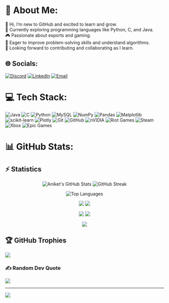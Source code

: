 # 💫 About Me:
👋 Hi, I’m new to GitHub and excited to learn and grow.<br>📖 Currently exploring programming languages like Python, C, and Java.<br>🎮 Passionate about esports and gaming.<br>🧠 Eager to improve problem-solving skills and understand algorithms.<br>🚀 Looking forward to contributing and collaborating as I learn.

## 🌐 Socials:
[![Discord](https://img.shields.io/badge/Discord-%237289DA.svg?logo=discord&logoColor=white)](https://discord.gg/https://discord.gg/WFxnmRVB) 
[![LinkedIn](https://img.shields.io/badge/LinkedIn-%230077B5.svg?logo=linkedin&logoColor=white)](https://linkedin.com/in/aniket-sharma-20050428a) 
[![Email](https://img.shields.io/badge/Email-D14836?logo=gmail&logoColor=white)](mailto:aniketsharma2914@gmail.com) 

# 💻 Tech Stack:
![Java](https://img.shields.io/badge/java-%23ED8B00.svg?style=for-the-badge&logo=openjdk&logoColor=white) 
![C](https://img.shields.io/badge/c-%2300599C.svg?style=for-the-badge&logo=c&logoColor=white) 
![Python](https://img.shields.io/badge/python-3670A0?style=for-the-badge&logo=python&logoColor=ffdd54) 
![MySQL](https://img.shields.io/badge/mysql-4479A1.svg?style=for-the-badge&logo=mysql&logoColor=white) 
![NumPy](https://img.shields.io/badge/numpy-%23013243.svg?style=for-the-badge&logo=numpy&logoColor=white) 
![Pandas](https://img.shields.io/badge/pandas-%23150458.svg?style=for-the-badge&logo=pandas&logoColor=white) 
![Matplotlib](https://img.shields.io/badge/Matplotlib-%23ffffff.svg?style=for-the-badge&logo=Matplotlib&logoColor=black) 
![scikit-learn](https://img.shields.io/badge/scikit--learn-%23F7931E.svg?style=for-the-badge&logo=scikit-learn&logoColor=white) 
![Plotly](https://img.shields.io/badge/Plotly-%233F4F75.svg?style=for-the-badge&logo=plotly&logoColor=white) 
![Git](https://img.shields.io/badge/git-%23F05033.svg?style=for-the-badge&logo=git&logoColor=white) 
![GitHub](https://img.shields.io/badge/github-%23121011.svg?style=for-the-badge&logo=github&logoColor=white) 
![nVIDIA](https://img.shields.io/badge/nVIDIA-%2376B900.svg?style=for-the-badge&logo=nVIDIA&logoColor=white) 
![Riot Games](https://img.shields.io/badge/riotgames-D32936.svg?style=for-the-badge&logo=riotgames&logoColor=white) 
![Steam](https://img.shields.io/badge/steam-%23000000.svg?style=for-the-badge&logo=steam&logoColor=white) 
![Xbox](https://img.shields.io/badge/xbox-%23107C10.svg?style=for-the-badge&logo=xbox&logoColor=white) 
![Epic Games](https://img.shields.io/badge/epicgames-%23313131.svg?style=for-the-badge&logo=epicgames&logoColor=white)

# 📊 GitHub Stats:
## ⚡ Statistics

<p align="center">
  <img src="https://github-readme-stats.vercel.app/api?username=ZENINxOMEGA&show_icons=true&theme=radical&hide_border=true" alt="Aniket's GitHub Stats" />
  <img src="https://streak-stats.demolab.com?user=ZENINxOMEGA&theme=radical&hide_border=true" alt="GitHub Streak" />
</p>

<p align="center">
  <img src="https://github-readme-stats.vercel.app/api/top-langs/?username=ZENINxOMEGA&layout=compact&theme=radical&hide_border=true" alt="Top Languages" />
</p>

<p align="center">
  <img src="https://github-profile-summary-cards.vercel.app/api/cards/repos-per-language?username=ZENINxOMEGA&theme=tokyonight" />
  <img src="https://github-profile-summary-cards.vercel.app/api/cards/most-commit-language?username=ZENINxOMEGA&theme=tokyonight" />
</p>

<p align="center">
  <img src="https://github-profile-summary-cards.vercel.app/api/cards/stats?username=ZENINxOMEGA&theme=tokyonight" />
  <img src="https://github-profile-summary-cards.vercel.app/api/cards/productive-time?username=ZENINxOMEGA&theme=tokyonight&utcOffset=8" />
</p>

<p align="center">
  <img src="https://github-profile-summary-cards.vercel.app/api/cards/profile-details?username=ZENINxOMEGA&theme=tokyonight" />
</p>

## 🏆 GitHub Trophies
![](https://github-profile-trophy.vercel.app/?username=ZENINxOMEGA&theme=radical&no-frame=false&no-bg=true&margin-w=4)

### ✍️ Random Dev Quote
![](https://quotes-github-readme.vercel.app/api?type=horizontal&theme=radical)

---
[![](https://visitcount.itsvg.in/api?id=ZENINxOMEGA&icon=0&color=0)](https://visitcount.itsvg.in)
